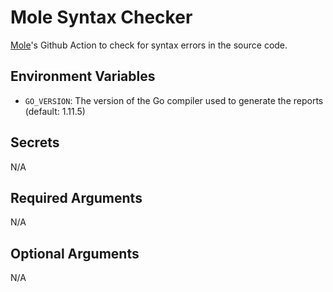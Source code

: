 # Mole Syntax Checker

 [Mole](https://github.com/davrodpin/mole)'s Github Action to check for syntax
errors in the source code.

## Environment Variables

  * `GO_VERSION`: The version of the Go compiler used to generate the reports
    (default: 1.11.5)

## Secrets

N/A

## Required Arguments

N/A

## Optional Arguments

N/A
